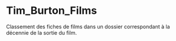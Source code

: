 # Tim_Burton_Films

Classement des fiches de films dans un dossier correspondant à la décennie de la sortie du film.
